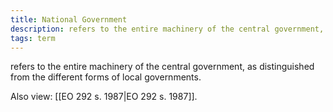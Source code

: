 ```yaml
---
title: National Government
description: refers to the entire machinery of the central government, as distinguished from the different forms of local governments.
tags: term
---
```


refers to the entire machinery of the central government, as distinguished from the different forms of local governments.

Also view: [[EO 292 s. 1987|EO 292 s. 1987]].
